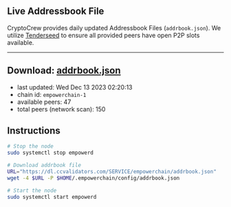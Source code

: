 ## Live Addressbook File

CryptoCrew provides daily updated Addressbook Files (`addrbook.json`). We utilize [Tenderseed](https://github.com/binaryholdings/tenderseed) to ensure all provided peers have open P2P slots available.

---
**Download: [addrbook.json](https://dl.ccvalidators.com/SERVICE/empowerchain/addrbook.json)**
---

- last updated: Wed Dec 13 2023 02:20:13
- chain id: `empowerchain-1`
- available peers: 47
- total peers (network scan): 150

## Instructions
```sh
# Stop the node
sudo systemctl stop empowerd

# Download addrbook file
URL="https://dl.ccvalidators.com/SERVICE/empowerchain/addrbook.json"
wget -4 $URL -P $HOME/.empowerchain/config/addrbook.json

# Start the node
sudo systemctl start empowerd
```
